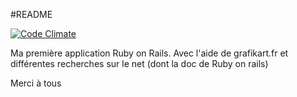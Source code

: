 #README

[![Code Climate](https://codeclimate.com/github/tboucheau/Blog-Ror-Lab/badges/gpa.svg)](https://codeclimate.com/github/tboucheau/Blog-Ror-Lab)

Ma première application Ruby on Rails.
Avec l'aide de grafikart.fr et différentes recherches sur le net (dont la doc de Ruby on rails)

Merci à tous
